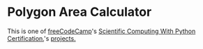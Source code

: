 # Polygon Area Calculator

This is one of [freeCodeCamp](https://www.freecodecamp.org)'s [Scientific Computing With Python Certification.](https://www.freecodecamp.org/learn/scientific-computing-with-python)'s [projects.](https://www.freecodecamp.org/learn/scientific-computing-with-python/#scientific-computing-with-python-projects)
